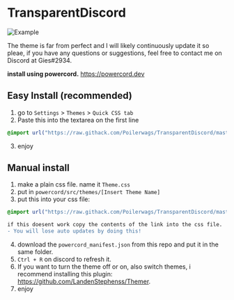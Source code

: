 # TransparentDiscord

![Example](https://i.imgur.com/LVCC1Kp.jpg)

The theme is far from perfect and I will likely continuously update it so pleae, 
if you have any questions or suggestions, feel free to contact me on Discord at Gies#2934.

**install using powercord.** https://powercord.dev
## Easy Install (recommended)
1. go to ``Settings`` > ``Themes`` > ``Quick CSS tab``
2. Paste this into the textarea on the first line
```css 
@import url("https://raw.githack.com/Poilerwags/TransparentDiscord/master/Theme.m.css"); 
```   
3. enjoy
  
## Manual install
1. make a plain css file. name it ``Theme.css``  
2. put in ``powercord/src/themes/[Insert Theme Name]``
3. put this into your css file:  
```css 
@import url("https://raw.githack.com/Poilerwags/TransparentDiscord/master/Theme.m.css");
```  

```diff
if this doesent work copy the contents of the link into the css file. 
- You will lose auto updates by doing this! 
```
4. download the ``powercord_manifest.json`` from this repo and put it in the same folder.  
5. ``Ctrl + R`` on discord to refresh it.
6. If you want to turn the theme off or on, also switch themes, i recommend installing this plugin: https://github.com/LandenStephenss/Themer.  
7. enjoy
